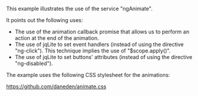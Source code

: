 This example illustrates the use of the service "ngAnimate".

It points out the following uses:

* The use of the animation callback promise that allows us to perform an action at the end of the animation.
* The use of jqLite to set event handlers (instead of using the directive "ng-click"). This technique implies the use of "$scope.apply()".
* The use of jqLite to set buttons' attributes (instead of using the directive "ng-disabled").

The example uses the following CSS stylesheet for the animations:

https://github.com/daneden/animate.css